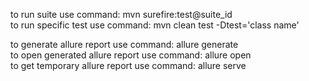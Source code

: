 to run suite use command: mvn surefire:test@suite_id  
to run specific test use command: mvn clean test -Dtest='class name'

to generate allure report use command: allure generate  
to open generated allure report use command: allure open   
to get temporary allure report use command: allure serve
